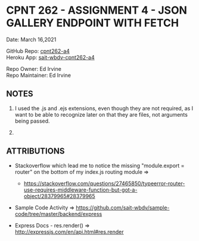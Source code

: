 # CPNT 262 - ASSIGNMENT 4 - JSON GALLERY ENDPOINT WITH FETCH  

Date:  March 16,2021  

GitHub Repo: [cpnt262-a4]()  
Heroku App: [sait-wbdv-cpnt262-a4]()   

Repo Owner: Ed Irvine  
Repo Maintainer: Ed Irvine  

## NOTES  

1. I used the .js and .ejs extensions, even though they are not required, as I want to be able to recognize later on that they are files, not arguments being passed.  

2. 

## ATTRIBUTIONS  

- Stackoverflow which lead me to notice the missing "module.export = router" on the bottom of my index.js routing module =>  
  - https://stackoverflow.com/questions/27465850/typeerror-router-use-requires-middleware-function-but-got-a-object/28379965#28379965  

- Sample Code Activity => https://github.com/sait-wbdv/sample-code/tree/master/backend/express  

-  Express Docs - res.render() => http://expressjs.com/en/api.html#res.render  
